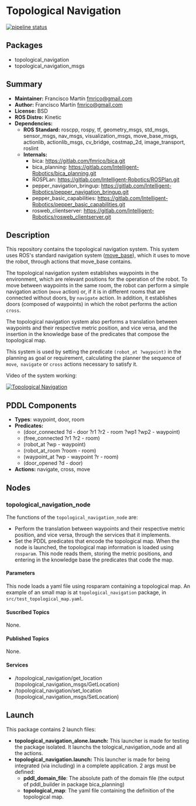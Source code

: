 # Topological Navigation

[![pipeline status](https://gitlab.com/fmrico/topological_navigation/badges/develop/pipeline.svg)](https://gitlab.com/fmrico/topological_navigation/commits/develop)

## Packages

- topological_navigation
- topological_navigation_msgs

## Summary

- **Maintainer:** Francisco Martín <fmrico@gmail.com>
- **Author:** Francisco Martín <fmrico@gmail.com>
- **License:** BSD
- **ROS Distro:** Kinetic
- **Dependencies:**
  - **ROS Standard:** roscpp, rospy, tf, geometry_msgs, std_msgs, sensor_msgs, nav_msgs, visualization_msgs, move_base_msgs, actionlib, actionlib_msgs, cv_bridge, costmap_2d, image_transport, roslint
  - **Internals:**
     - bica: https://gitlab.com/fmrico/bica.git
     - bica_planning: https://gitlab.com/Intelligent-Robotics/bica_planning.git
     - ROSPLan: https://gitlab.com/Intelligent-Robotics/ROSPlan.git
     - pepper_navigation_bringup: https://gitlab.com/Intelligent-Robotics/pepper_navigation_bringup.git
     - pepper_basic_capabilities: https://gitlab.com/Intelligent-Robotics/pepper_basic_capabilities.git
     - rosweb_clientserver: https://gitlab.com/Intelligent-Robotics/rosweb_clientserver.git

## Description

This repository contains the topological navigation system. This system uses
ROS's standard navigation system ([move_base](http://wiki.ros.org/move_base?distro=kinetic)),
which it uses to move the robot, through actions that move_base contains.

The topological navigation system establishes waypoints in the environment, which
are relevant positions for the operation of the robot. To move between waypoints in the
same room, the robot can perform a simple navigation action (`move` action) or, if it is
in different rooms that are connected without doors, by `navigate` action. In addition,
it establishes doors (composed of waypoints) in which the robot performs the action `cross`.

The topological navigation system also performs a translation between waypoints and
their respective metric position, and vice versa, and the insertion in the knowledge base
of the predicates that compose the topological map.

This system is used by setting the predicate `(robot_at ?waypoint)` in the planning
as goal or requirement, calculating the planner the sequence of `move`,` navigate` or `cross`
actions necessary to satisfy it.

Video of the system working:

[![Topological Navigation](https://img.youtube.com/vi/zOPen1bFXk4/0.jpg)](https://www.youtube.com/watch?v=zOPen1bFXk4)

## PDDL Components

- **Types**: waypoint, door, room
- **Predicates:**
  - (door_connected ?d - door ?r1 ?r2 - room ?wp1 ?wp2 - waypoint)
  - (free_connected ?r1 ?r2 - room)
  - (robot_at ?wp - waypoint)
  - (robot_at_room ?room - room)
  - (waypoint_at ?wp - waypoint ?r - room)
  - (door_opened ?d - door)
- **Actions:** navigate, cross, move

## Nodes

### topological_navigation_node

The functions of the `topological_navigation_node` are:
- Perform the translation between waypoints and their respective metric position, and vice versa, through the services that it implements.
- Set the PDDL predicates that encode the topological map. When the node is launched, the topological map information is loaded using `rosparam`. This node reads them, storing the metric positions, and entering in the knowledge base the predicates that code the map.

#### Parameters

This node loads a yaml file using rosparam containing a topological map. An example of an small map is at `topological_navigation` package, in `src/test_topological_map.yaml`.

#### Suscribed Topics

None.

#### Published Topics

None.

#### Services

- /topological_navigation/get_location (topological_navigation_msgs/GetLocation)
- /topological_navigation/set_location (topological_navigation_msgs/SetLocation)

## Launch

This package contains 2 launch files:

- **topological_navigation_alone.launch:** This launcher is made for testing the package isolated. It launchs the tological_navigation_node and all the actions.
- **topological_navigation.launch:** This launcher is made for being integrated (via including) in a complete application. 2 args must be defined:
  - **pddl_domain_file**: The absolute path of the domain file (the output of pddl_builder in package bica_planning)
  - **topological_map**: The yaml file containing the definition of the topological map.
